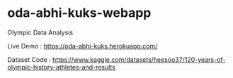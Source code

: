 # oda-abhi-kuks-webapp
Olympic Data Analysis 

Live Demo : https://oda-abhi-kuks.herokuapp.com/ 


Dataset Code : https://www.kaggle.com/datasets/heesoo37/120-years-of-olympic-history-athletes-and-results
